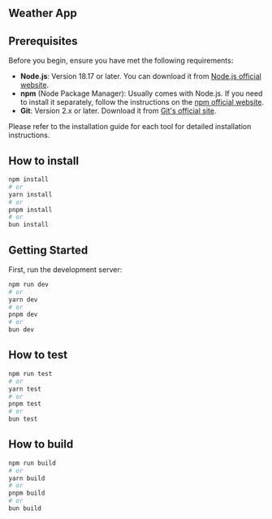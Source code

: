 ## Weather App

## Prerequisites

Before you begin, ensure you have met the following requirements:

- **Node.js**: Version 18.17 or later. You can download it from [Node.js official website](https://nodejs.org/).
- **npm** (Node Package Manager): Usually comes with Node.js. If you need to install it separately, follow the instructions on the [npm official website](https://www.npmjs.com/get-npm).
- **Git**: Version 2.x or later. Download it from [Git's official site](https://git-scm.com/downloads).

Please refer to the installation guide for each tool for detailed installation instructions.

## How to install

```bash
npm install
# or
yarn install
# or
pnpm install
# or
bun install
```

## Getting Started

First, run the development server:

```bash
npm run dev
# or
yarn dev
# or
pnpm dev
# or
bun dev
```

## How to test

```bash
npm run test
# or
yarn test
# or
pnpm test
# or
bun test
```

## How to build

```bash
npm run build
# or
yarn build
# or
pnpm build
# or
bun build
```
